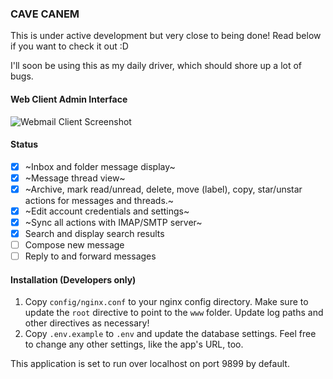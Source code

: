 ### CAVE CANEM

This is under active development but very close to being done! Read below if
you want to check it out :D

I'll soon be using this as my daily driver, which should shore up a lot of bugs.

#### Web Client Admin Interface

![Webmail Client Screenshot](http://mikegioia.github.io/libremail/images/webmail_screenshot.png)

#### Status

 - [x] ~Inbox and folder message display~
 - [x] ~Message thread view~
 - [x] ~Archive, mark read/unread, delete, move (label), copy,
       star/unstar actions for messages and threads.~
 - [x] ~Edit account credentials and settings~
 - [x] ~Sync all actions with IMAP/SMTP server~
 - [x] Search and display search results
 - [ ] Compose new message
 - [ ] Reply to and forward messages

#### Installation (Developers only)

1. Copy `config/nginx.conf` to your nginx config directory. Make sure
   to update the `root` directive to point to the `www` folder. Update
   log paths and other directives as necessary!
2. Copy `.env.example` to `.env` and update the database settings. Feel
   free to change any other settings, like the app's URL, too.

This application is set to run over localhost on port 9899 by default.
